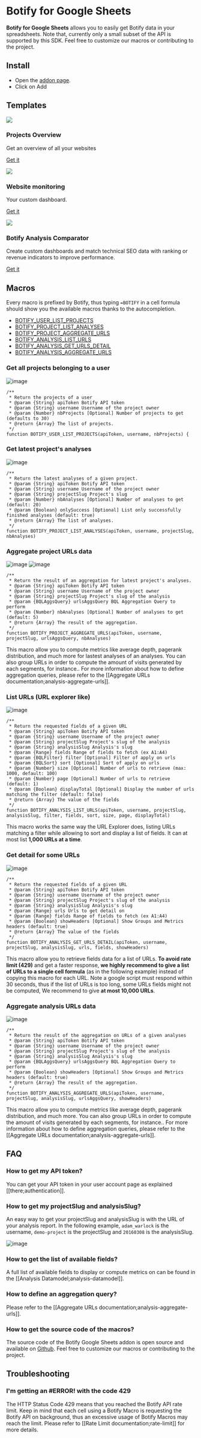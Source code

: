 # Botify for Google Sheets

**Botify for Google Sheets** allows you to easily get Botify data in your spreadsheets.
Note that, currently only a small subset of the API is supported by this SDK. Feel free to customize our macros or contributing to the project.


## Install

- Open the [addon page](https://chrome.google.com/webstore/detail/botify-macros/albleinfohecbdikaabneehekfmdgimk).
- Click on Add


## Templates
<div class="row">
   <div class="col-sm-12 col-md-6">
      <div class="thumbnail">
         <img src="/staticfiles/images/projectsOverview.png"/>
         <div class="caption">
            <h3>Projects Overview</h3>
            <p>Get an overview of all your websites</p>
            <p><a href="https://docs.google.com/spreadsheets/d/1Vj8zS0On8cUMWIYF2pNBOdaFrbKQ-U2IhUqv2bz0aOM/copy" class="btn btn-default" role="button">Get it</a></p>
         </div>
      </div>
   </div> <div class="col-sm-12 col-md-6">
      <div class="thumbnail">
         <img src="/staticfiles/images/websiteMonitoring.gif"/>
         <div class="caption">
            <h3>Website monitoring</h3>
            <p>Your custom dashboard.</p>
            <p><a href="https://docs.google.com/spreadsheets/d/1RnpQemI3jZbCfGUbo-uleTHHFRLWibE6BTw6BE1U8bo/copy" class="btn btn-default" role="button">Get it</a></p>
         </div>
      </div>
   </div> <div class="col-sm-12 col-md-6">
      <div class="thumbnail">
         <img src="/staticfiles/images/botifyAnalysisComparator.gif"/>
         <div class="caption">
            <h3>Botify Analysis Comparator</h3>
            <p>Create custom dashboards and match technical SEO data with ranking or revenue indicators to improve performance.</p>
            <p><a href="https://docs.google.com/a/botify.com/spreadsheets/d/1vIoJZTY1EINzdHCf3xKwTVNSJp7haa68s28Ffm2IrVU/copy" class="btn btn-default" role="button">Get it</a></p>
         </div>
      </div>
   </div>
</div>


## Macros

Every macro is prefixed by Botify, thus typing `=BOTIFY` in a cell formula  should show you the available macros thanks to the autocompletion.

- [BOTIFY_USER_LIST_PROJECTS](#get-all-projects-belonging-to-a-user)
- [BOTIFY_PROJECT_LIST_ANALYSES](#get-latest-projects-analyses)
- [BOTIFY_PROJECT_AGGREGATE_URLS](#aggregate-project-urls-data)
- [BOTIFY_ANALYSIS_LIST_URLS](#list-urls-url-explorer-like)
- [BOTIFY_ANALYSIS_GET_URLS_DETAIL](#get-detail-for-some-urls)
- [BOTIFY_ANALYSIS_AGGREGATE_URLS](#aggregate-analysis-urls-data)

### Get all projects belonging to a user

![image](/staticfiles/images/img_google_sheets_integration_BOTIFY_USER_LIST_PROJECTS.png)

```JS
/**
 * Return the projects of a user
 * @param {String} apiToken Botify API token
 * @param {String} username Username of the project owner
 * @param {Number} nbProjects [Optional] Number of projects to get (defaults to 30)
 * @return {Array} The list of projects.
 */
function BOTIFY_USER_LIST_PROJECTS(apiToken, username, nbProjects) {
```
### Get latest project's analyses

![image](/staticfiles/images/img_google_sheets_integration_BOTIFY_PROJECT_LIST_ANALYSES.png)

```JS
/**
 * Return the latest analyses of a given project.
 * @param {String} apiToken Botify API token
 * @param {String} username Username of the project owner
 * @param {String} projectSlug Project's slug
 * @param {Number} nbAnalyses [Optional] Number of analyses to get (default: 20)
 * @param {Boolean} onlySuccess [Optional] List only successfully finished analyses (default: true)
 * @return {Array} The list of analyses.
 */
function BOTIFY_PROJECT_LIST_ANALYSES(apiToken, username, projectSlug, nbAnalyses)
```
### Aggregate project URLs data

![image](/staticfiles/images/img_google_sheets_integration_BOTIFY_PROJECT_AGGREGATE_URLS_1.png)
![image](/staticfiles/images/img_google_sheets_integration_BOTIFY_PROJECT_AGGREGATE_URLS_2.png)

```JS
/**
 * Return the result of an aggregation for latest project's analyses.
 * @param {String} apiToken Botify API token
 * @param {String} username Username of the project owner
 * @param {String} projectSlug Project's slug of the analysis
 * @param {BQLAggsQuery} urlsAggsQuery BQL Aggregation Query to perform
 * @param {Number} nbAnalyses [Optional] Number of analyses to get (default: 5)
 * @return {Array} The result of the aggregation.
 */
function BOTIFY_PROJECT_AGGREGATE_URLS(apiToken, username, projectSlug, urlsAggsQuery, nbAnalyses)
```

This macro allow you to compute metrics like average depth, pagerank distribution, and much more for lastest analyses of an analyses.
You can also group URLs in order to compute the amount of visits generated by each segments, for instance..
For more information about how to define aggregation queries, please refer to the [[Aggregate URLs documentation;analysis-aggregate-urls]].


### List URLs (URL explorer like)

![image](/staticfiles/images/img_google_sheets_integration_BOTIFY_ANALYSIS_LIST_URLS.png)

```JS
/**
 * Return the requested fields of a given URL
 * @param {String} apiToken Botify API token
 * @param {String} username Username of the project owner
 * @param {String} projectSlug Project's slug of the analysis
 * @param {String} analysisSlug Analysis's slug
 * @param {Range} fields Range of fields to fetch (ex A1:A4)
 * @param {BQLFilter} filter [Optional] Filter of apply on urls
 * @param {BQLSort} sort [Optional] Sort of apply on urls
 * @param {Number} size [Optional] Number of urls to retrieve (max: 1000, default: 100)
 * @param {Number} page [Optional] Number of urls to retrieve (default: 1)
 * @param {Boolean} displayTotal [Optional] Display the number of urls matching the filter (default: false)
 * @return {Array} The value of the fields
 */
function BOTIFY_ANALYSIS_LIST_URLS(apiToken, username, projectSlug, analysisSlug, filter, fields, sort, size, page, displayTotal)
```

This macro works the same way the URL Explorer does, listing URLs matching a filter while allowing to sort and display a list of fields. It can at most list **1,000 URLs at a time**.


### Get detail for some URLs

![image](/staticfiles/images/img_google_sheets_integration_BOTIFY_ANALYSIS_GET_URLS_DETAIL.png)

```JS
/**
 * Return the requested fields of a given URL
 * @param {String} apiToken Botify API token
 * @param {String} username Username of the project owner
 * @param {String} projectSlug Project's slug of the analysis
 * @param {String} analysisSlug Analysis's slug
 * @param {Range} urls Urls to get detail on
 * @param {Range} fields Range of fields to fetch (ex A1:A4)
 * @param {Boolean} showHeaders [Optional] Show Groups and Metrics headers (default: true)
 * @return {Array} The value of the fields
 */
function BOTIFY_ANALYSIS_GET_URLS_DETAIL(apiToken, username, projectSlug, analysisSlug, urls, fields, showHeaders)
```
This macro allow you to retrieve fields data for a list of URLs.
**To avoid rate limit (429)** and get a faster response, **we highly recommend to give a list of URLs to a single cell formula** (as in the following example) instead of copying this macro for each URL.
Note a google script must respond within 30 seconds, thus if the list of URLs is too long, some URLs fields might not be computed, We recommend to give **at most 10,000 URLs**.


### Aggregate analysis URLs data

![image](/staticfiles/images/img_google_sheets_integration_BOTIFY_ANALYSIS_AGGREGATE_URLS.png)

```JS
/**
 * Return the result of the aggregation on URLs of a given analyses
 * @param {String} apiToken Botify API token
 * @param {String} username Username of the project owner
 * @param {String} projectSlug Project's slug of the analysis
 * @param {String} analysisSlug Analysis's slug
 * @param {BQLAggsQuery} urlsAggsQuery BQL Aggregation Query to perform
 * @param {Boolean} showHeaders [Optional] Show Groups and Metrics headers (default: true)
 * @return {Array} The result of the aggregation.
 */
function BOTIFY_ANALYSIS_AGGREGATE_URLS(apiToken, username, projectSlug, analysisSlug, urlsAggsQuery, showHeaders)
```

This macro allow you to compute metrics like average depth, pagerank distribution, and much more.
You can also group URLs in order to compute the amount of visits generated by each segments, for instance..
For more information about how to define aggregation queries, please refer to the [[Aggregate URLs documentation;analysis-aggregate-urls]].


## FAQ

### How to get my API token?
You can get your API token in your user account page as explained [[there;authentication]].

### How to get my projectSlug and analysisSlug?
An easy way to get your projectSlug and analysisSlug is with the URL of your analysis report.
In the following example, `adam_warlock` is the username, `demo-project` is the projectSlug and `20160308` is the analysisSlug.

![image](/staticfiles/images/img_google_sheets_integration_slugs.png)

### How to get the list of available fields?
A full list of available fields to display or compute metrics on can be found in the [[Analysis Datamodel;analysis-datamodel]].

### How to define an aggregation query?
Please refer to the [[Aggregate URLs documentation;analysis-aggregate-urls]].

### How to get the source code of the macros?
The source code of the Botify Google Sheets addon is open source and available on [Github](https://github.com/botify-labs/botify-integration-google-sheets). Feel free to customize our macros or contributing to the project.


## Troubleshooting

### I'm getting an #ERROR! with the code **429**

The HTTP Status Code 429 means that you reached the Botify API rate limit.
Keep in mind that each cell using a Botify Macro is requesting the Botify API on background, thus an excessive usage of Botify Macros may reach the limit.
Please refer to [[Rate Limit documentation;rate-limit]] for more details.
